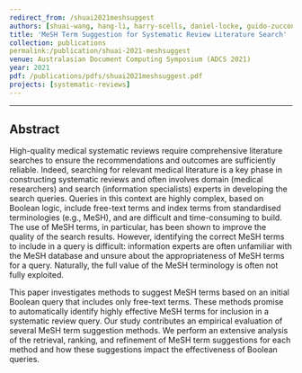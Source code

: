 ```yaml
---
redirect_from: /shuai2021meshsuggest
authors: [shuai-wang, hang-li, harry-scells, daniel-locke, guido-zuccon]
title: 'MeSH Term Suggestion for Systematic Review Literature Search'
collection: publications
permalink:/publication/shuai-2021-meshsuggest
venue: Australasian Document Computing Symposium (ADCS 2021)
year: 2021
pdf: /publications/pdfs/shuai2021meshsuggest.pdf
projects: [systematic-reviews] 
---
```

---
## Abstract
High-quality medical systematic reviews require comprehensive literature searches to ensure the recommendations and outcomes are sufficiently reliable. Indeed, searching for relevant medical literature is a key phase in constructing systematic reviews and often involves domain (medical researchers) and search (information specialists) experts in developing the search queries. Queries in this context are highly complex, based on Boolean logic, include free-text terms and index terms from standardised terminologies (e.g., MeSH), and are difficult and time-consuming to build. The use of MeSH terms, in particular, has been shown to improve the quality of the search results. However, identifying the correct MeSH terms to include in a query is difficult: information experts are often unfamiliar with the MeSH database and unsure about the appropriateness of MeSH terms for a query. Naturally, the full value of the MeSH terminology is often not fully exploited.

This paper investigates methods to suggest MeSH terms based on an initial Boolean query that includes only free-text terms. These methods promise to automatically identify highly effective MeSH terms for inclusion in a systematic review query. Our study contributes an empirical evaluation of several MeSH term suggestion methods. We perform an extensive analysis of the retrieval, ranking, and refinement of MeSH term suggestions for each method and how these suggestions impact the effectiveness of Boolean queries.